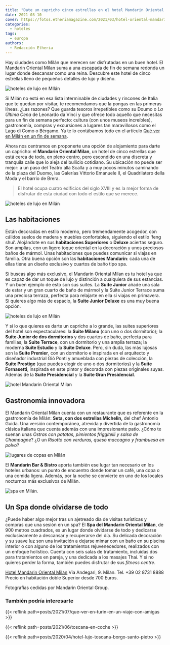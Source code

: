 ```yaml
---
title: "Date un capricho cinco estrellas en el hotel Mandarin Oriental Milan"
date: 2021-03-10
cover: https://fotos.etheriamagazine.com/2021/03/hotel-oriental-mandarin-milan-fachada.jpg
categories: 
  - hoteles
tags: 
  - europa
authors: 
  - Redacción Etheria
---
```


Hay ciudades como Milán que merecen ser disfrutadas en un buen hotel. El Mandarin Oriental Milan suma a una escapada de fin de semana redonda un lugar donde descansar como una reina. Descubre este hotel de cinco estrellas lleno de pequeños detalles de lujo y diseño.

![hoteles de lujo en MIlán](https://fotos.etheriamagazine.com/2021/03/hotel-oriental-mandarin-milan-fachada.jpg "Entrada del Mandarin Oriental Milan.")

Si Milán no está en esa lista interminable de ciudades y rincones de Italia que te 
quedan por visitar, te recomendamos que la pongas en las primeras líneas. ¿Las razones? 
Que guarda tesoros irrepetibles como su Doumo o _La Última Cena_ de Leonardo da Vinci y 
que ofrece todo aquello que necesitas para un fin de semana perfecto: cultura (con unos 
museos increíbles), gastronomía, compras y excursiones a lugares tan maravillosos como 
el Lago di Como o Bérgamo. Ya te lo contábamos todo en el artículo [Qué ver en Milán en 
un fin de semana](https://etheriamagazine.com/?s=milan). 

Ahora nos centramos en proponerte una opción de alojamiento para darte un capricho: el 
**Mandarin Oriental Milan**, un hotel de cinco estrellas que está cerca de todo, en 
pleno centro, pero escondido en una discreta y tranquila calle que lo aleja del bullicio 
cotidiano. Su ubicación no puede ser mejor: a un paso del Teatro alla Scalla y a muy 
pocos minutos caminando de la plaza del Duomo, las Galerías Vittorio Emanuele II, el 
Quadrilatero della Moda y el barrio de Brera. 

> El hotel ocupa cuatro edificios del siglo XVIII y es la mejor forma de disfrutar de esta 
> ciudad con todo el estilo que se merece. 

![hoteles de lujo en Milán](https://fotos.etheriamagazine.com/2021/03/hotel-mandarin-oriental-milan-room-deluxe.jpg "Habitación Deluxe.")

## Las habitaciones

Están decoradas en estilo moderno, pero tremendamente acogedor, con cálidos suelos de 
madera y muebles confortables, siguiendo el estilo ‘feng shui’. Alojándote en sus 
**habitaciones Superiores** o **Deluxe** aciertas seguro. Son amplias, con un ligero 
toque oriental en la decoración y unos preciosos baños de mármol. Unas habitaciones que 
puedes comunicar si viajas en familia. Otra buena opción son las **habitaciones 
Mandarin**: cada una de ellas tiene un diseño exclusivo y cuartos de baño tipo spa. 

Si buscas algo más exclusivo, el Mandarin Oriental Milan es tu hotel ya que es capaz de 
dar un toque de lujo y distinción a cualquiera de sus estancias. Y un buen ejemplo de 
esto son sus suites. La **Suite Junior** añade una sala de estar y un gran cuarto de 
baño de mármol y la Suite Junior Terrace suma una preciosa terraza, perfecta para 
relajarte en ella si viajas en primavera. Si quieres algo más de espacio, la **Suite 
Junior Deluxe** es una muy buena opción. 

![hoteles de lujo en Milán](https://fotos.etheriamagazine.com/2021/03/milan-madarin-oriental-suite-junior.jpg "Terraza de la Suite Junior Terrace.")

Y si lo que quieres es darte un capricho a lo grande, las suites superiores del hotel 
son espectaculares: la **Suite Milano** (con uno o dos dormitorio); la **Suite Junior de 
dos dormitorios** y dos cuartos de baño, perfecta para familias; la **Suite Terrace**, 
con un dormitorio y una amplia terraza; la moderna **Suite Estudio** y la **Suite 
Deluxe**. Pero, sin duda, las más lujosas son la **Suite Premier**, con un dormitorio e 
inspirada en el arquitecto y diseñador industrial Giò Ponti y amueblada con piezas de 
colección, la **Suite Prestige** (que puedes elegir de uno o dos dormitorios) y la 
**Suite Fornasetti**, inspirada en este pintor y decorada con piezas originales suyas. 
Además de la **Suite Presidencial** y la **Suite Gran Presidencial**. 

![hotel Mandarin Oriental Milan](https://fotos.etheriamagazine.com/2021/03/milan-mandarin-oriental-restaurante-seta.jpg "Restaurante Seta, con dos Estrellas Michelin.")

## Gastronomía innovadora

El Mandarin Oriental Milan cuenta con un restaurante que es referente en la gastronomía 
de Milán: **Seta, con dos estrellas Michelin,** del chef Antonio Guida. Una versión 
contemporánea, atrevida y divertida de la gastronomía clásica italiana que cuenta además 
con una impresionante patio. ¿Cómo te suenan unas _Ostras con patatas, pimientos 
friggitelli y salsa de Champagne_? ¿O un _Risotto con verduras, queso maccagno y 
frambuesa en polvo_? 

![lugares de copas en Milán](https://fotos.etheriamagazine.com/2021/03/hotel-milan-mandarin-oriental-bar-bistro.jpg "Barra del Mandarin Bar & Bistro.")

El **Mandarin Bar & Bistro** aporta también ese lugar tan necesario en los hoteles 
urbanos: un punto de encuentro donde tomar un café, una copa o una comida ligera. 
Además, por la noche se convierte en uno de los locales nocturnos más exclusivos de 
Milán. 

![spa en Milán.](https://fotos.etheriamagazine.com/2021/03/hotel-mandarin-oriental-milan-spa.jpg "Piscina del Spa.")

## Un Spa donde olvidarse de todo

¿Puede haber algo mejor tras un ajetreado día de visitas turísticas y compras que una 
sesión en un spa? El **Spa del Mandarin Oriental Milan**, de 900 metros cuadrados, es un 
lugar donde olvidarse de todo y dedicarse exclusivamente a descansar y recuperarse del 
día. Su delicada decoración y su suave luz son una invitación a dejarse mimar con un 
baño en su piscina interior o con alguno de los tratamientos rejuvenecedores, realizados 
con un enfoque holístico. Cuenta con seis salas de tratamiento, incluidas dos para 
tratamientos en pareja, y una dedicada a los masajes Thai. Y si no quieres perder la 
forma, también puedes disfrutar de sus _fitness centre_. 

[Hotel Mandarin Oriental 
Milan](https://www.mandarinoriental.es/milan/la-scala/luxury-hotel) Via Andegari, 9. 
Milan. Tel. +39 02 8731 8888 Precio en habitación doble Superior desde 700 Euros. 

Fotografías cedidas por Mandarin Oriental Group. 

### También podría interesarte

{{< reflink path=posts/2021/07/que-ver-en-turin-en-un-viaje-con-amigas >}} 

{{< reflink path=posts/2021/06/toscana-en-coche >}} 

{{< reflink path=posts/2020/04/hotel-lujo-toscana-borgo-santo-pietro >}}
